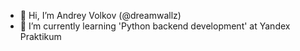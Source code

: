 - 👋 Hi, I’m Andrey Volkov (@dreamwallz)
- 🌱 I’m currently learning 'Python backend development' at Yandex Praktikum

<!---
dreamwallz/dreamwallz is a ✨ special ✨ repository because its `README.md` (this file) appears on your GitHub profile.
You can click the Preview link to take a look at your changes.
--->
